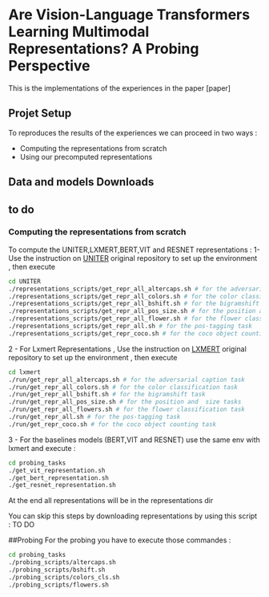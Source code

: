 # Are Vision-Language Transformers Learning Multimodal Representations? A Probing Perspective

This is the implementations of the experiences in the paper [paper]

## Projet Setup
To reproduces the results of the experiences we can proceed in two ways :
- Computing the representations from scratch 
- Using our precomputed representations 

## Data and models Downloads 
## to do 
### Computing the representations from scratch 
To compute the UNITER,LXMERT,BERT,VIT and RESNET representations :
1- Use the instruction on [UNITER](https://github.com/ChenRocks/UNITER) original repository to set up the environment , then execute 
```sh
cd UNITER
./representations_scripts/get_repr_all_altercaps.sh # for the adversarial caption task  
./representations_scripts/get_repr_all_colors.sh # for the color classification task  
./representations_scripts/get_repr_all_bshift.sh # for the bigramshift task  
./representations_scripts/get_repr_all_pos_size.sh # for the position and  size tasks 
./representations_scripts/get_repr_all_flower.sh # for the flower classification task  
./representations_scripts/get_repr_all.sh # for the pos-tagging task  
./representations_scripts/get_repr_coco.sh # for the coco object counting task  
```
2 - For Lxmert Representations , Use the instruction on [LXMERT](https://github.com/airsplay/lxmert) original repository to set up the environment , then execute
```sh
cd lxmert
./run/get_repr_all_altercaps.sh # for the adversarial caption task  
./run/get_repr_all_colors.sh # for the color classification task  
./run/get_repr_all_bshift.sh # for the bigramshift task  
./run/get_repr_all_pos_size.sh # for the position and  size tasks 
./run/get_repr_all_flowers.sh # for the flower classification task  
./run/get_repr_all.sh # for the pos-tagging task  
./run/get_repr_coco.sh # for the coco object counting task  
```

3 - For the baselines models (BERT,VIT and RESNET) use the same env with lxmert and execute :
```sh
cd probing_tasks
./get_vit_representation.sh
./get_bert_representation.sh
./get_resnet_representation.sh
```
At the end all representations will be in the representations dir 

You can skip this steps by downloading representations by using this script :
TO DO

##Probing
For the probing you have to execute those commandes :
```sh
cd probing_tasks
./probing_scripts/altercaps.sh
./probing_scripts/bshift.sh
./probing_scripts/colors_cls.sh
./probing_scripts/flowers.sh
```



